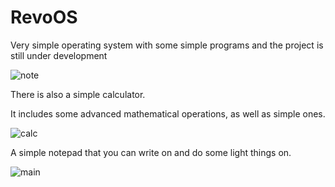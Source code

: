 # RevoOS
Very simple operating system with some simple programs and the project is still under development

![note](https://github.com/user-attachments/assets/3736fc68-02a7-433c-b363-4fff31403dbf)

There is also a simple calculator.

It includes some advanced mathematical operations, as well as simple ones.

![calc](https://github.com/user-attachments/assets/7bb33623-694f-4b35-8fa1-664f7b311e43)

A simple notepad that you can write on and do some light things on.


![main](https://github.com/user-attachments/assets/2f4db3fc-cec3-49d1-8be1-f232540494a4)
